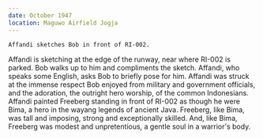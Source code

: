 ```yaml
---
date: October 1947
location: Maguwo Airfield Jogja
---
```


```treatment
Affandi sketches Bob in front of RI-002.
```

Affandi is sketching at the edge of the runway, near where RI-002 is
parked. Bob walks up to him and compliments the sketch. Affandi, who
speaks some English, asks Bob to briefly pose for him. Affandi was
struck at the immense respect Bob enjoyed from military and government
officials, and the adoration, the outright hero worship, of the common
Indonesians. Affandi painted Freeberg standing in front of RI-002 as
though he were Bima, a hero in the wayang legends of ancient Java.
Freeberg, like Bima, was tall and imposing, strong and exceptionally
skilled. And, like Bima, Freeberg was modest and unpretentious, a gentle
soul in a warrior's body.